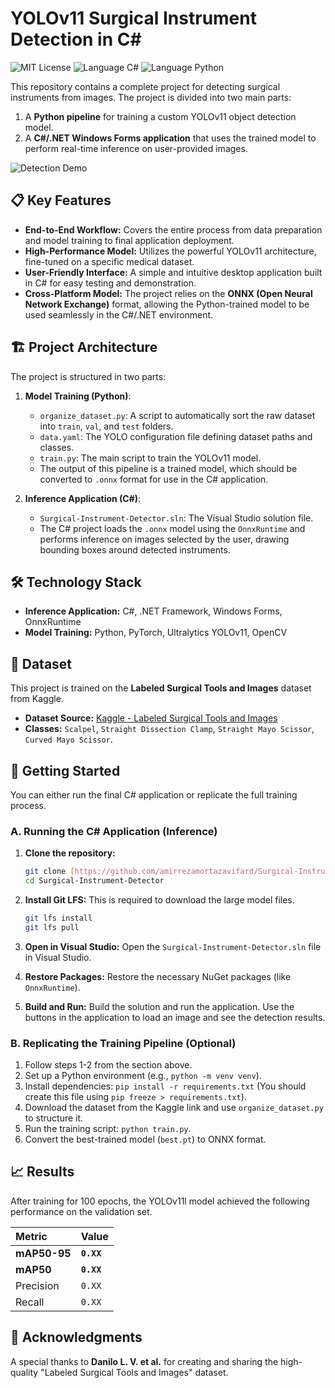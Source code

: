 # YOLOv11 Surgical Instrument Detection in C#

![MIT License](https://img.shields.io/badge/License-MIT-green.svg)
![Language C#](https://img.shields.io/badge/Language-C%23-blueviolet)
![Language Python](https://img.shields.io/badge/Language-Python-blue)

This repository contains a complete project for detecting surgical instruments from images. The project is divided into two main parts:
1.  A **Python pipeline** for training a custom YOLOv11 object detection model.
2.  A **C#/.NET Windows Forms application** that uses the trained model to perform real-time inference on user-provided images.

![Detection Demo]([https://github.com/amirrezamortazavifard/Surgical-Instrument-Detector/blob/main/inference_results/test_image.jpg])


## 📋 Key Features

- **End-to-End Workflow:** Covers the entire process from data preparation and model training to final application deployment.
- **High-Performance Model:** Utilizes the powerful YOLOv11 architecture, fine-tuned on a specific medical dataset.
- **User-Friendly Interface:** A simple and intuitive desktop application built in C# for easy testing and demonstration.
- **Cross-Platform Model:** The project relies on the **ONNX (Open Neural Network Exchange)** format, allowing the Python-trained model to be used seamlessly in the C#/.NET environment.

## 🏗️ Project Architecture

The project is structured in two parts:

1.  **Model Training (Python)**:
    - `organize_dataset.py`: A script to automatically sort the raw dataset into `train`, `val`, and `test` folders.
    - `data.yaml`: The YOLO configuration file defining dataset paths and classes.
    - `train.py`: The main script to train the YOLOv11 model.
    - The output of this pipeline is a trained model, which should be converted to `.onnx` format for use in the C# application.

2.  **Inference Application (C#)**:
    - `Surgical-Instrument-Detector.sln`: The Visual Studio solution file.
    - The C# project loads the `.onnx` model using the `OnnxRuntime` and performs inference on images selected by the user, drawing bounding boxes around detected instruments.

## 🛠️ Technology Stack

- **Inference Application:** C#, .NET Framework, Windows Forms, OnnxRuntime
- **Model Training:** Python, PyTorch, Ultralytics YOLOv11, OpenCV

## 📂 Dataset

This project is trained on the **Labeled Surgical Tools and Images** dataset from Kaggle.
- **Dataset Source:** [Kaggle - Labeled Surgical Tools and Images](https://www.kaggle.com/datasets/dlovado/labeled-surgical-tools)
- **Classes:** `Scalpel`, `Straight Dissection Clamp`, `Straight Mayo Scissor`, `Curved Mayo Scissor`.

## 🚀 Getting Started

You can either run the final C# application or replicate the full training process.

### A. Running the C# Application (Inference)

1.  **Clone the repository:**
    ```sh
    git clone [https://github.com/amirrezamortazavifard/Surgical-Instrument-Detector.git](https://github.com/amirrezamortazavifard/Surgical-Instrument-Detector.git)
    cd Surgical-Instrument-Detector
    ```

2.  **Install Git LFS:** This is required to download the large model files.
    ```sh
    git lfs install
    git lfs pull
    ```

3.  **Open in Visual Studio:** Open the `Surgical-Instrument-Detector.sln` file in Visual Studio.

4.  **Restore Packages:** Restore the necessary NuGet packages (like `OnnxRuntime`).

5.  **Build and Run:** Build the solution and run the application. Use the buttons in the application to load an image and see the detection results.

### B. Replicating the Training Pipeline (Optional)

1.  Follow steps 1-2 from the section above.
2.  Set up a Python environment (e.g., `python -m venv venv`).
3.  Install dependencies: `pip install -r requirements.txt` (You should create this file using `pip freeze > requirements.txt`).
4.  Download the dataset from the Kaggle link and use `organize_dataset.py` to structure it.
5.  Run the training script: `python train.py`.
6.  Convert the best-trained model (`best.pt`) to ONNX format.

## 📈 Results

After training for 100 epochs, the YOLOv11l model achieved the following performance on the validation set.

| Metric     | Value     |
| :--------- | :-------- |
| **mAP50-95** | **`0.XX`** |
| **mAP50** | **`0.XX`** |
| Precision  | `0.XX`    |
| Recall     | `0.XX`    |



## 🙏 Acknowledgments

A special thanks to **Danilo L. V. et al.** for creating and sharing the high-quality "Labeled Surgical Tools and Images" dataset.
